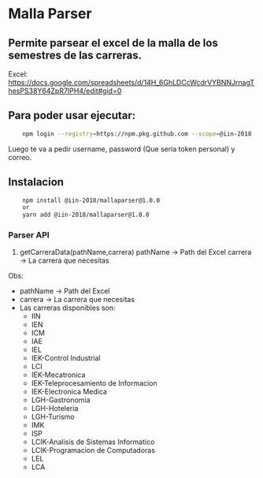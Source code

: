 # Malla Parser
## Permite parsear el excel de la malla de los semestres de las carreras.
Excel:
https://docs.google.com/spreadsheets/d/14H_6GhLDCcWcdrVYBNNJrnagThesPS38Y64ZpR7IPH4/edit#gid=0

## Para poder usar ejecutar:
```bash
    npm login --registry=https://npm.pkg.github.com --scope=@iin-2018
```
Luego te va a pedir username, password (Que seria token personal) y correo.

## Instalacion
```bash
    npm install @iin-2018/mallaparser@1.0.0
    or
    yarn add @iin-2018/mallaparser@1.0.0
```

### Parser API
1. getCarreraData(pathName,carrera)
pathName -> Path del Excel
carrera -> La carrera que necesitas

Obs:
- pathName -> Path del Excel
- carrera -> La carrera que necesitas
- Las carreras disponibles son:
    - IIN
    - IEN
    - ICM
    - IAE
    - IEL
    - IEK-Control Industrial
    - LCI
    - IEK-Mecatronica
    - IEK-Teleprocesamiento de Informacion
    - IEK-Electronica Medica
    - LGH-Gastronomia
    - LGH-Hoteleria
    - LGH-Turismo
    - IMK
    - ISP
    - LCIK-Analisis de Sistemas Informatico
    - LCIK-Programacion de Computadoras
    - LEL
    - LCA
